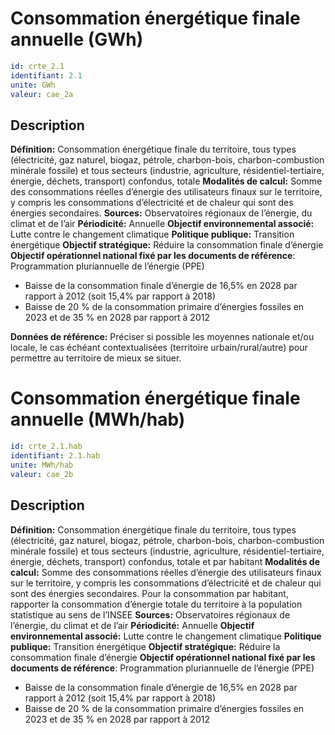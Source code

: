 # Consommation énergétique finale annuelle (GWh)
```yaml
id: crte_2.1
identifiant: 2.1
unite: GWh
valeur: cae_2a
```
## Description

**Définition:** Consommation énergétique finale du territoire, tous types (électricité, gaz naturel, biogaz, pétrole, charbon-bois, charbon-combustion minérale fossile) et tous secteurs (industrie, agriculture, résidentiel-tertiaire, énergie, déchets, transport) confondus, totale
**Modalités de calcul:** Somme des consommations réelles d’énergie des utilisateurs finaux sur le territoire, y compris les consommations d’électricité et de chaleur qui sont des énergies secondaires.
**Sources:** Observatoires régionaux de l’énergie, du climat et de l’air
**Périodicité:** Annuelle
**Objectif environnemental associé:** Lutte contre le changement climatique
**Politique publique:** Transition énergétique
**Objectif stratégique:** Réduire la consommation finale d’énergie
**Objectif opérationnel national fixé par les documents de référence**: Programmation pluriannuelle de l’énergie (PPE)
- Baisse de la consommation finale d’énergie de 16,5% en 2028 par rapport à 2012 (soit 15,4% par rapport à 2018)
- Baisse de 20 % de la consommation primaire d’énergies fossiles en 2023 et de 35 % en 2028 par rapport à 2012

**Données de référence:** Préciser si possible les moyennes nationale et/ou locale, le cas échéant contextualisées (territoire urbain/rural/autre) pour permettre au territoire de mieux se situer. 

# Consommation énergétique finale annuelle (MWh/hab)
```yaml
id: crte_2.1.hab
identifiant: 2.1.hab
unite: MWh/hab
valeur: cae_2b
```
## Description

**Définition:** Consommation énergétique finale du territoire, tous types (électricité, gaz naturel, biogaz, pétrole, charbon-bois, charbon-combustion minérale fossile) et tous secteurs (industrie, agriculture, résidentiel-tertiaire, énergie, déchets, transport) confondus, totale et par habitant
**Modalités de calcul:** Somme des consommations réelles d’énergie des utilisateurs finaux sur le territoire, y compris les consommations d’électricité et de chaleur qui sont des énergies secondaires.
Pour la consommation par habitant, rapporter la consommation d’énergie totale du territoire à la population statistique au sens de l’INSEE
**Sources:** Observatoires régionaux de l’énergie, du climat et de l’air
**Périodicité:** Annuelle
**Objectif environnemental associé:** Lutte contre le changement climatique
**Politique publique:** Transition énergétique
**Objectif stratégique:** Réduire la consommation finale d’énergie
**Objectif opérationnel national fixé par les documents de référence**: Programmation pluriannuelle de l’énergie (PPE)
- Baisse de la consommation finale d’énergie de 16,5% en 2028 par rapport à 2012 (soit 15,4% par rapport à 2018)
- Baisse de 20 % de la consommation primaire d’énergies fossiles en 2023 et de 35 % en 2028 par rapport à 2012
